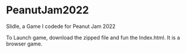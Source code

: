 # PeanutJam2022
Slidle, a Game I codede for Peanut Jam 2022

To Launch game, download the zipped file and fun the Index.html. It is a browser game.

